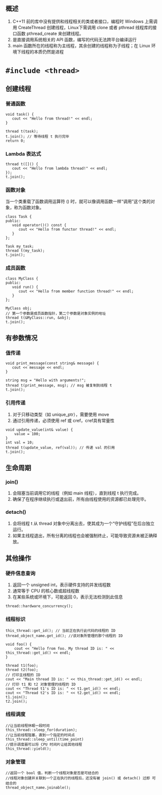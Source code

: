 ## 概述
1. C++11 前的库中没有提供和线程相关的类或者接口，编程时 Windows 上需调用 CreateThread 创建线程，Linux下需调用 clone 或者 pthread 线程库的接口函数 pthread_create 来创建线程。
2. 是直接调用系统相关的 API 函数，编写的代码无法跨平台编译运行
3. main 函数所在的线程称为主线程，其余创建的线程称为子线程；在 Linux 环境下线程的本质仍然是进程
# `#include <thread>`
## 创建线程
### 普通函数
```
void task() {
   cout << "Hello from thread!" << endl;
}

thread t(task); 
t.join(); // 等待线程 t 执行完毕
return 0;
```
### Lambda 表达式
```
thread t([]() {
   cout << "Hello from lambda thread!" << endl;
});
t.join();
```
### 函数对象
当一个类重载了函数调用运算符 () 时，就可以像调用函数一样“调用”这个类的对象，称为函数对象。
```
class Task {
public:
   void operator()() const {
      cout << "Hello from functor thread!" << endl;
   }
};

Task my_task;
thread t(my_task);
t.join();
```
### 成员函数
```
class MyClass {
public:
   void run() {
      cout << "Hello from member function thread!" << endl;
   }
};

MyClass obj;
// 第一个参数是成员函数指针，第二个参数是对象实例的地址
thread t(&MyClass::run, &obj);
t.join();
```
## 有参数情况
### 值传递
```
void print_message(const string& message) {
   cout << message << endl;
}

string msg = "Hello with arguments!";
thread t(print_message, msg); // msg 被复制到线程 t
t.join();
```
### 引用传递
1. 对于只移动类型（如 unique_ptr），需要使用 move
2. 通过引用传递，必须使用 ref 或 cref，cref具有常量性
```
void update_value(int& value) {
    value = 100;
}
int val = 10;
thread t(update_value, ref(val)); // 传递 val 的引用
t.join();
```
## 生命周期
### join()
1. 会阻塞当前调用它的线程（例如 main 线程），直到线程 t 执行完成。
2. 确保了在程序继续执行或退出前，所有由线程使用的资源都已处理完毕。
### detach()
1. 会将线程 t 从 thread 对象中分离出去，使其成为一个“守护线程”在后台独立运行。
2. 如果主线程退出，所有分离的线程也会被强制终止，可能导致资源未被正确释放。
## 其他操作
### 硬件信息查询
1. 返回一个 unsigned int，表示硬件支持的并发线程数
2. 通常等于 CPU 的核心数或超线程数
3. 在某些系统或环境下，可能返回 0，表示无法检测到此信息
```
thread::hardware_concurrency();
```
### 线程标识
```
this_thread::get_id(); // 当前正在执行此代码的线程的 ID
thread_object_name.get_id(); //该对象所管理的那个线程的 ID
```
```
void foo() {
    cout << "Hello from foo. My thread ID is: " << this_thread::get_id() << endl;
}

thread t1(foo);
thread t2(foo);
// 打印主线程的 ID
cout << "Main thread ID is: " << this_thread::get_id() << endl;
// 打印 t1 和 t2 对象管理的线程的 ID
cout << "Thread t1's ID is: " << t1.get_id() << endl;
cout << "Thread t2's ID is: " << t2.get_id() << endl;
t1.join();
t2.join();
```
### 线程调度
```
//让当前线程休眠一段时间
this_thread::sleep_for(duration); 
//让当前线程阻塞，直到一个指定的时间点
this_thread::sleep_until(time_point) 
//提示调度器可以将 CPU 时间片让给其他线程
this_thread::yield(); 
```
### 对象管理
```
//返回一个 bool 值，判断一个线程对象是否是可结合的
//线程对象创建并关联到一个正在执行的线程后，还没有被 join() 或 detach() 过即 可结合的
thread_object_name.joinable(); 
```